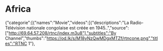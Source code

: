 # Africa
{"categorie":[{"names":"Movie","videos":[{"descriptions":"La Radio-Télévision nationale congolaise est créée en 1945..","source":["http://69.64.57.208/rtnc/index.m3u8"],"subtitles":"By Channel","thumbs":"https://od.lk/s/M18yNzQwMDgxMTZf/rtncone.png","titles":"RTNC 1"},
